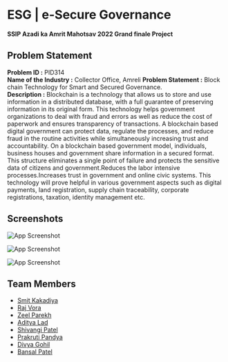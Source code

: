 
# ESG | e-Secure Governance

**SSIP Azadi ka Amrit Mahotsav 2022 Grand finale Project**

## Problem Statement
**Problem ID :**	PID314   
**Name of the Industry :**	Collector Office, Amreli
**Problem Statement :**	Block chain Technology for Smart and Secured Governance.   
**Description :** 
Blockchain is a technology that allows us to store and use information in a distributed database, with a full guarantee of preserving information in its original form. This technology helps government organizations to deal with fraud and errors as well as reduce the cost of paperwork and ensures transparency of transactions. A blockchain based digital government can protect data, regulate the processes, and reduce fraud in the routine activities while simultaneously increasing trust and accountability. On a blockchain based government model, individuals, business houses and government share information in a secured format. This structure eliminates a single point of failure and protects the sensitive data of citizens and government.Reduces the labor intensive processes.Increases trust in government and online civic systems. This technology will prove helpful in various government aspects such as digital payments, land registration, supply chain traceability, corporate registrations, taxation, identity management etc.      


## Screenshots

![App Screenshot](https://drive.google.com/uc?export=view&id=131s699U5eDSPnIo9kJnRF7Zo7kkCet2C)   

![App Screenshot](https://drive.google.com/uc?export=view&id=1CjD4QNgG3kdiOaoliQyhYVmF5MNZjvsy)  

![App Screenshot](https://drive.google.com/uc?export=view&id=1d2UXlFE5AF11R3nb_BF3dO8llMuMN39y)



## Team Members

- [Smit Kakadiya](https://www.linkedin.com/in/smit-kakadiya-6740a21bb/)
- [Raj Vora](https://www.linkedin.com/in/raj-vora-7a0b8423a/)
- [Zeel Parekh](https://www.linkedin.com/in/zeel-parekh-654812213/)
- [Aditya Lad](https://www.linkedin.com/in/aditya-lad-60314a214/)
- [Shivangi Patel](https://www.linkedin.com/in/shivangi-patel-123812213/)
- [Prakruti Pandya](https://www.linkedin.com/in/prakruti-pandya-8042a8214/)
- [Divya Gohil](https://www.linkedin.com/in/divya-gohil-4562ba214/)
- [Bansal Patel](https://www.linkedin.com/in/bansal-patel-b98313214/)

